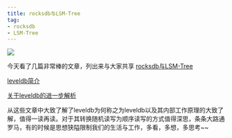 ```yaml
---
title: rocksdb与LSM-Tree
tag:
- rocksdb
- LSM-Tree
---
```


![](http://rocksdb.org/static/logo.svg)

今天看了几篇非常棒的文章，列出来与大家共享
[rocksdb与LSM-Tree](http://blog.mrriddler.com/2017/05/30/LSM-Tree%E4%B8%8ERocksDB/)

[leveldb简介](https://soulmachine.gitbooks.io/system-design/content/cn/key-value-store.html)

[关于leveldb的进一步解析](http://bean-li.github.io/categories/)

从这些文章中大致了解了leveldb为何称之为leveldb以及其内部工作原理的大致了解，值得一读再读。对于其转换随机读写为顺序读写的方式值得深思，条条大路通罗马，有的时候是思想狭隘限制我们的生活与工作，多看，多想，多思考~~